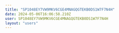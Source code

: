 ```yaml
---
title: "SP1048EY7VW9MKV6CGE4MNAGQGTEKB0DS1W7F7N4H"
date: 2024-05-06T16:06:58.210Z
user: SP1048EY7VW9MKV6CGE4MNAGQGTEKB0DS1W7F7N4H
layout: "users"
---
```

    